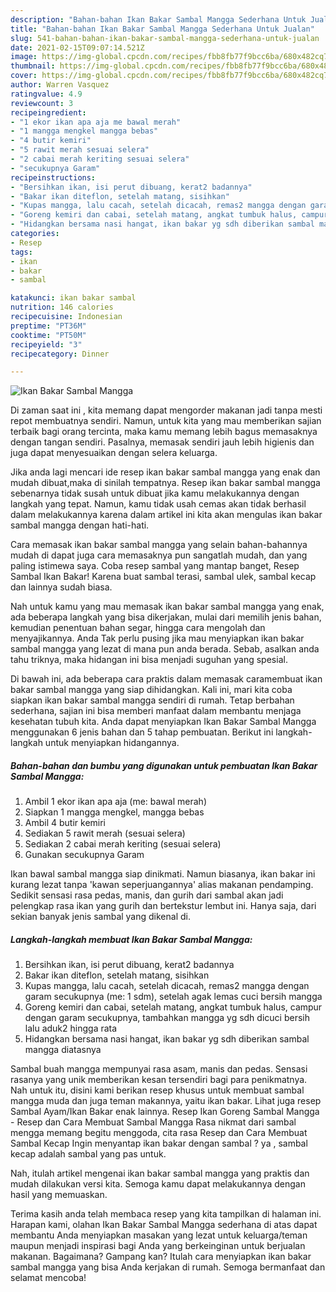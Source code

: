 ```yaml
---
description: "Bahan-bahan Ikan Bakar Sambal Mangga Sederhana Untuk Jualan"
title: "Bahan-bahan Ikan Bakar Sambal Mangga Sederhana Untuk Jualan"
slug: 541-bahan-bahan-ikan-bakar-sambal-mangga-sederhana-untuk-jualan
date: 2021-02-15T09:07:14.521Z
image: https://img-global.cpcdn.com/recipes/fbb8fb77f9bcc6ba/680x482cq70/ikan-bakar-sambal-mangga-foto-resep-utama.jpg
thumbnail: https://img-global.cpcdn.com/recipes/fbb8fb77f9bcc6ba/680x482cq70/ikan-bakar-sambal-mangga-foto-resep-utama.jpg
cover: https://img-global.cpcdn.com/recipes/fbb8fb77f9bcc6ba/680x482cq70/ikan-bakar-sambal-mangga-foto-resep-utama.jpg
author: Warren Vasquez
ratingvalue: 4.9
reviewcount: 3
recipeingredient:
- "1 ekor ikan apa aja me bawal merah"
- "1 mangga mengkel mangga bebas"
- "4 butir kemiri"
- "5 rawit merah sesuai selera"
- "2 cabai merah keriting sesuai selera"
- "secukupnya Garam"
recipeinstructions:
- "Bersihkan ikan, isi perut dibuang, kerat2 badannya"
- "Bakar ikan diteflon, setelah matang, sisihkan"
- "Kupas mangga, lalu cacah, setelah dicacah, remas2 mangga dengan garam secukupnya (me: 1 sdm), setelah agak lemas cuci bersih mangga"
- "Goreng kemiri dan cabai, setelah matang, angkat tumbuk halus, campur dengan garam secukupnya, tambahkan mangga yg sdh dicuci bersih lalu aduk2 hingga rata"
- "Hidangkan bersama nasi hangat, ikan bakar yg sdh diberikan sambal mangga diatasnya"
categories:
- Resep
tags:
- ikan
- bakar
- sambal

katakunci: ikan bakar sambal 
nutrition: 146 calories
recipecuisine: Indonesian
preptime: "PT36M"
cooktime: "PT50M"
recipeyield: "3"
recipecategory: Dinner

---
```



![Ikan Bakar Sambal Mangga](https://img-global.cpcdn.com/recipes/fbb8fb77f9bcc6ba/680x482cq70/ikan-bakar-sambal-mangga-foto-resep-utama.jpg)

Di zaman  saat ini , kita memang dapat mengorder makanan jadi tanpa mesti repot membuatnya sendiri. Namun, untuk kita yang mau memberikan sajian terbaik bagi orang tercinta, maka kamu memang lebih bagus memasaknya dengan tangan sendiri. Pasalnya, memasak sendiri jauh lebih higienis dan juga dapat menyesuaikan dengan selera keluarga.

Jika anda lagi mencari ide resep ikan bakar sambal mangga yang enak dan mudah dibuat,maka di sinilah tempatnya. Resep ikan bakar sambal mangga  sebenarnya tidak susah untuk dibuat jika kamu melakukannya dengan langkah yang tepat. Namun, kamu tidak usah cemas akan tidak berhasil dalam melakukannya 
karena dalam artikel ini kita akan mengulas ikan bakar sambal mangga dengan hati-hati.  

Cara memasak ikan bakar sambal mangga yang selain bahan-bahannya mudah di dapat juga cara memasaknya pun sangatlah mudah, dan yang paling istimewa saya. Coba resep sambal yang mantap banget, Resep Sambal Ikan Bakar! Karena buat sambal terasi, sambal ulek, sambal kecap dan lainnya sudah biasa.

Nah untuk kamu yang mau memasak ikan bakar sambal mangga yang enak, ada beberapa langkah yang bisa dikerjakan, mulai dari memilih jenis bahan, kemudian penentuan bahan segar, hingga cara mengolah dan menyajikannya. Anda Tak perlu pusing jika mau menyiapkan ikan bakar sambal mangga yang lezat di mana pun anda berada. Sebab, asalkan anda  tahu triknya, maka hidangan ini bisa menjadi suguhan yang spesial.

Di bawah ini, ada beberapa cara praktis  dalam memasak caramembuat ikan bakar sambal mangga yang siap dihidangkan. Kali ini, mari kita coba siapkan ikan bakar sambal mangga sendiri di rumah. Tetap berbahan sederhana, sajian ini bisa memberi manfaat dalam membantu menjaga kesehatan tubuh kita. Anda dapat menyiapkan Ikan Bakar Sambal Mangga menggunakan 6 jenis bahan dan 5 tahap pembuatan. Berikut ini langkah-langkah untuk menyiapkan hidangannya.

<!--inarticleads1-->

##### Bahan-bahan dan bumbu yang digunakan untuk pembuatan Ikan Bakar Sambal Mangga:

1. Ambil 1 ekor ikan apa aja (me: bawal merah)
1. Siapkan 1 mangga mengkel, mangga bebas
1. Ambil 4 butir kemiri
1. Sediakan 5 rawit merah (sesuai selera)
1. Sediakan 2 cabai merah keriting (sesuai selera)
1. Gunakan secukupnya Garam


Ikan bawal sambal mangga siap dinikmati. Namun biasanya, ikan bakar ini kurang lezat tanpa &#39;kawan seperjuangannya&#39; alias makanan pendamping. Sedikit sensasi rasa pedas, manis, dan gurih dari sambal akan jadi pelengkap rasa ikan yang gurih dan bertekstur lembut ini. Hanya saja, dari sekian banyak jenis sambal yang dikenal di. 

<!--inarticleads2-->

##### Langkah-langkah membuat Ikan Bakar Sambal Mangga:

1. Bersihkan ikan, isi perut dibuang, kerat2 badannya
1. Bakar ikan diteflon, setelah matang, sisihkan
1. Kupas mangga, lalu cacah, setelah dicacah, remas2 mangga dengan garam secukupnya (me: 1 sdm), setelah agak lemas cuci bersih mangga
1. Goreng kemiri dan cabai, setelah matang, angkat tumbuk halus, campur dengan garam secukupnya, tambahkan mangga yg sdh dicuci bersih lalu aduk2 hingga rata
1. Hidangkan bersama nasi hangat, ikan bakar yg sdh diberikan sambal mangga diatasnya


Sambal buah mangga mempunyai rasa asam, manis dan pedas. Sensasi rasanya yang unik memberikan kesan tersendiri bagi para penikmatnya. Nah untuk itu, disini kami berikan resep khusus untuk membuat sambal mangga muda dan juga teman makannya, yaitu ikan bakar. Lihat juga resep Sambal Ayam/Ikan Bakar enak lainnya. Resep Ikan Goreng Sambal Mangga - Resep dan Cara Membuat Sambal Mangga Rasa nikmat dari sambal mengga memang begitu menggoda, cita rasa Resep dan Cara Membuat Sambal Kecap Ingin menyantap ikan bakar dengan sambal ? ya , sambal kecap adalah sambal yang pas untuk. 

Nah, itulah artikel mengenai  ikan bakar sambal mangga  yang praktis dan mudah dilakukan versi kita. Semoga kamu dapat melakukannya dengan hasil yang memuaskan. 

Terima kasih anda telah membaca resep yang kita tampilkan di halaman ini. Harapan kami, olahan  Ikan Bakar Sambal Mangga sederhana di atas dapat membantu Anda menyiapkan masakan yang lezat untuk keluarga/teman maupun menjadi inspirasi bagi Anda yang berkeinginan untuk berjualan makanan. Bagaimana? Gampang kan? Itulah cara menyiapkan ikan bakar sambal mangga yang bisa Anda kerjakan di rumah. Semoga bermanfaat dan selamat mencoba!

